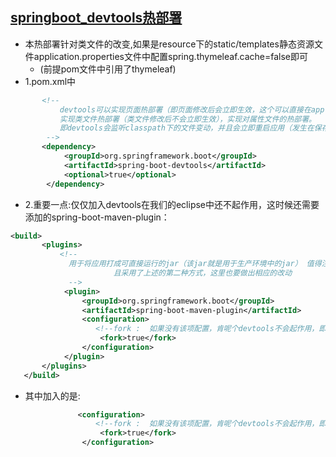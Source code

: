 [springboot_devtools热部署](http://412887952-qq-com.iteye.com/blog/2300313)
--------------
* 本热部署针对类文件的改变,如果是resource下的static/templates静态资源文件application.properties文件中配置spring.thymeleaf.cache=false即可
  * (前提pom文件中引用了thymeleaf)
* 1.pom.xml中
```xml
       <!--  
           devtools可以实现页面热部署（即页面修改后会立即生效，这个可以直接在application.properties文件中配置spring.thymeleaf.cache=false来实现），      
           实现类文件热部署（类文件修改后不会立即生效），实现对属性文件的热部署。   
           即devtools会监听classpath下的文件变动，并且会立即重启应用（发生在保存时机），注意：因为其采用的虚拟机机制，该项重启是很快的      
        -->  
       <dependency>  
            <groupId>org.springframework.boot</groupId>  
            <artifactId>spring-boot-devtools</artifactId>  
            <optional>true</optional>  
        </dependency>  
```      
* 2.重要一点:仅仅加入devtools在我们的eclipse中还不起作用，这时候还需要添加的spring-boot-maven-plugin：
```xml
<build>  
       <plugins>  
           <!--  
             用于将应用打成可直接运行的jar（该jar就是用于生产环境中的jar） 值得注意的是，如果没有引用spring-boot-starter-parent做parent，  
                       且采用了上述的第二种方式，这里也要做出相应的改动  
             -->  
            <plugin>  
                <groupId>org.springframework.boot</groupId>  
                <artifactId>spring-boot-maven-plugin</artifactId>  
                <configuration>  
                   <!--fork :  如果没有该项配置，肯呢个devtools不会起作用，即应用不会restart -->  
                    <fork>true</fork>  
                </configuration>  
            </plugin>  
       </plugins>  
   </build>  
```
* 其中加入的是:
```xml
               <configuration>  
                   <!--fork :  如果没有该项配置，肯呢个devtools不会起作用，即应用不会restart -->  
                    <fork>true</fork>  
                </configuration>  
 ```               

